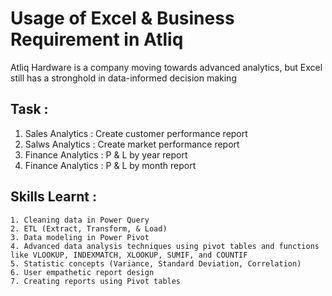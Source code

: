 # Usage of Excel & Business Requirement in Atliq

Atliq Hardware is a company moving towards advanced analytics, but Excel still has a stronghold in data-informed decision making

## Task : 

1. Sales Analytics : Create customer performance report 
2. Salws Analytics : Create market performance report 
3. Finance Analytics : P & L by year report 
4. Finance Analytics : P & L by month report 

## Skills Learnt : 
    
    1. Cleaning data in Power Query
    2. ETL (Extract, Transform, & Load)
    3. Data modeling in Power Pivot
    4. Advanced data analysis techniques using pivot tables and functions like VLOOKUP, INDEXMATCH, XLOOKUP, SUMIF, and COUNTIF
    5. Statistic concepts (Variance, Standard Deviation, Correlation)
    6. User empathetic report design
    7. Creating reports using Pivot tables

